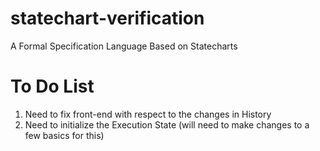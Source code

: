 # statechart-verification
A Formal Specification Language Based on Statecharts

# To Do List
   1. Need to fix front-end with respect to the changes in History
   2. Need to initialize the Execution State (will need to make changes to a few basics for this)
